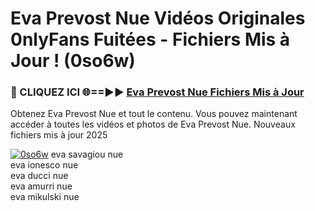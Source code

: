# Eva Prevost Nue Vidéos Originales 0nlyFans Fuitées - Fichiers Mis à Jour ! (0so6w)

<h3>🔴 CLIQUEZ ICI 🌐==►► <a href="https://tinyurl.com/2pmr4ezf" rel="nofollow">Eva Prevost Nue Fichiers Mis à Jour</a></h3>

Obtenez Eva Prevost Nue et tout le contenu. Vous pouvez maintenant accéder à toutes les vidéos et photos de Eva Prevost Nue. Nouveaux fichiers mis à jour 2025

[![0so6w](https://i.imgur.com/6SNvagu.gif)](https://tinyurl.com/2pmr4ezf)
eva savagiou nue<br>
eva ionesco nue<br>
eva ducci nue<br>
eva amurri nue<br>
eva mikulski nue